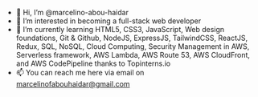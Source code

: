 - 👋 Hi, I’m @marcelino-abou-haidar
- 👀 I’m interested in becoming a full-stack web developer
- 🌱 I’m currently learning HTML5, CSS3, JavaScript, Web design foundations, Git & Github, NodeJS, ExpressJS, TailwindCSS, ReactJS, Redux, SQL, NoSQL, Cloud Computing, Security Management in AWS, Serverless framework, AWS Lambda, AWS Route 53, AWS CloudFront, and AWS CodePipeline thanks to Topinterns.io
- 📫 You can reach me here via email on marcelinofabouhaidar@gmail.com

<!---
marcelino-abou-haidar/marcelino-abou-haidar is a ✨ special ✨ repository because its `README.md` (this file) appears on your GitHub profile.
You can click the Preview link to take a look at your changes.
--->
